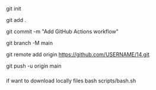 git init

git add .

git commit -m "Add GitHub Actions workflow"

git branch -M main

git remote add origin https://github.com/USERNAME/14.git

git push -u origin main


###
if want to download locally files
bash scripts/bash.sh
